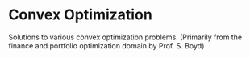 # Convex Optimization
Solutions to various convex optimization problems. (Primarily from the finance and portfolio optimization domain by Prof. S. Boyd)
